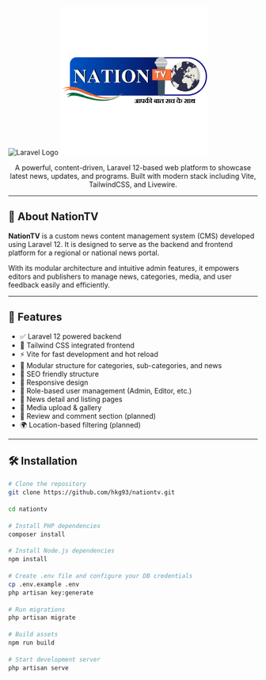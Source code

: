 
  <img src="https://raw.githubusercontent.com/laravel/art/master/logo-lockup/5%20SVG/2%20CMYK/1%20Full%20Color/laravel-logolockup-cmyk-red.svg" width="400" alt="Laravel Logo">
  <img src="https://raw.githubusercontent.com/hkg93/nationtv/main/public/logo-10.png" width="300" alt="nationtv_logo">
<p align="center">
  A powerful, content-driven, Laravel 12-based web platform to showcase latest news, updates, and programs. Built with modern stack including Vite, TailwindCSS, and Livewire.
</p>

---

## 📌 About NationTV

**NationTV** is a custom news content management system (CMS) developed using Laravel 12. It is designed to serve as the backend and frontend platform for a regional or national news portal.

With its modular architecture and intuitive admin features, it empowers editors and publishers to manage news, categories, media, and user feedback easily and efficiently.

---

## 🚀 Features

- ✅ Laravel 12 powered backend
- 🎨 Tailwind CSS integrated frontend
- ⚡ Vite for fast development and hot reload
- 📂 Modular structure for categories, sub-categories, and news
- 🔎 SEO friendly structure
- 📱 Responsive design
- 👥 Role-based user management (Admin, Editor, etc.)
- 🧾 News detail and listing pages
- 📸 Media upload & gallery
- 💬 Review and comment section (planned)
- 🌍 Location-based filtering (planned)

---

## 🛠️ Installation

```bash
# Clone the repository
git clone https://github.com/hkg93/nationtv.git

cd nationtv

# Install PHP dependencies
composer install

# Install Node.js dependencies
npm install

# Create .env file and configure your DB credentials
cp .env.example .env
php artisan key:generate

# Run migrations
php artisan migrate

# Build assets
npm run build

# Start development server
php artisan serve
